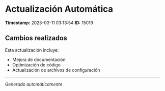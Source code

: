 # Actualización Automática

**Timestamp:** 2025-03-11 03:13:54
**ID:** 15019

## Cambios realizados

Esta actualización incluye:
- Mejora de documentación
- Optimización de código
- Actualización de archivos de configuración

---
*Generado automáticamente*
